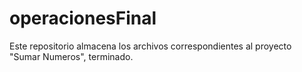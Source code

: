 # operacionesFinal
Este repositorio almacena los archivos correspondientes al proyecto "Sumar Numeros", terminado. 
